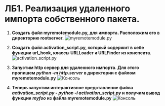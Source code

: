 # ЛБ1. Реализация удаленного импорта собственного пакета.
1. **Создать файл myremotemodule.py, для импорта. Расположим его в директорию rootserver.** ![myremotemodule.py](https://github.com/user-attachments/assets/83a9146b-7617-4736-94f2-ad61790808d4)

2. **Создать файл activation_script.py, который содержит в себе функции url_hook, классы URLLoader и URLFinder из конспекта.** ![activation_script.py](https://github.com/user-attachments/assets/f18e5df6-47fd-4ca1-b689-0d741ddcc56b)

3. **Запустим http сервер для удаленного импорта. Для этого пропишем *python -m http.server* в директории c файлом myremotemodule.py** ![Консоль](https://github.com/user-attachments/assets/80aba734-33f7-41dc-aad9-b650c6e14430)

4. **Теперь запустим интерактивное представление файла *activation_script.py* - *python -i activation_script.py* и получим вывод функции *myfoo* из файла myremotemodule.py** ![Консоль](https://github.com/user-attachments/assets/3b666508-91fa-4510-b611-230582bb5ff7)
